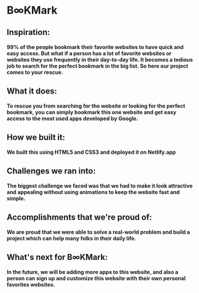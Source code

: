 # B∞KMark

## Inspiration: 
#### 99% of the people bookmark their favorite websites to have quick and easy access. But what if a person has a lot of favorite websites or websites they use frequently in their day-to-day life. It becomes a tedious job to search for the perfect bookmark in the big list. So here our project comes to your rescue.

## What it does: 
#### To rescue you from searching for the website or looking for the perfect bookmark, you can simply bookmark this one website and get easy access to the most used apps developed by Google.

## How we built it: 
#### We built this using HTML5 and CSS3 and deployed it on Netlify.app

## Challenges we ran into: 
#### The biggest challenge we faced was that we had to make it look attractive and appealing without using animations to keep the website fast and simple. 

## Accomplishments that we're proud of: 
#### We are proud that we were able to solve a real-world problem and build a project which can help many folks in their daily life. 

## What's next for B∞KMark: 
#### In the future, we will be adding more apps to this website, and also a person can sign up and customize this website with their own personal favorites websites.
